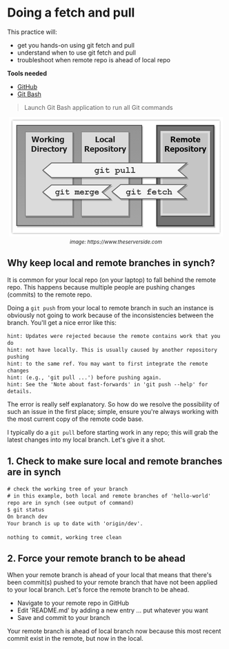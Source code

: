 # Doing a fetch and pull
This practice will:
* get you hands-on using git fetch and pull
* understand when to use git fetch and pull
* troubleshoot when remote repo is ahead of local repo

**Tools needed**
* [GitHub](https://github.com/join)
* [Git Bash](https://git-scm.com/downloads)
> Launch Git Bash application to run all Git commands

<p align="center"><img src="../../images/git-pull-vs-fetch.gif"><br/><small><i>image: https://www.theserverside.com</i></small></p>

## Why keep local and remote branches in synch?
It is common for your local repo (on your laptop) to fall behind the remote repo. This happens because multiple people are pushing changes (commits) to the remote repo.

Doing a `git push` from your local to remote branch in such an instance is obviously not going to work because of the inconsistencies between the branch. You'll get a nice error like this:
```
hint: Updates were rejected because the remote contains work that you do
hint: not have locally. This is usually caused by another repository pushing
hint: to the same ref. You may want to first integrate the remote changes
hint: (e.g., 'git pull ...') before pushing again.
hint: See the 'Note about fast-forwards' in 'git push --help' for details.
```
The error is really self explanatory. So how do we resolve the possibility of such an issue in the first place; simple, ensure you're always working with the most current copy of the remote code base. 

I typically do a `git pull` before starting work in any repo; this will grab the latest changes into my local branch. Let's give it a shot.

## 1. Check to make sure local and remote branches are in synch
```
# check the working tree of your branch
# in this example, both local and remote branches of 'hello-world' repo are in synch (see output of command)
$ git status
On branch dev
Your branch is up to date with 'origin/dev'.

nothing to commit, working tree clean
```

## 2. Force your remote branch to be ahead
When your remote branch is ahead of your local that means that there's been commit(s) pushed to your remote branch that have not been applied to your local branch. Let's force the remote branch to be ahead.
* Navigate to your remote repo in GitHub
* Edit 'README.md' by adding a new entry ... put whatever you want
* Save and commit to your branch

Your remote branch is ahead of local branch now because this most recent commit exist in the remote, but now in the local.

## 




